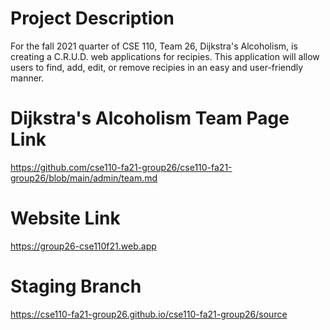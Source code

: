 # Project Description
For the fall 2021 quarter of CSE 110, Team 26, Dijkstra's Alcoholism, is creating a C.R.U.D. web applications for recipies. This application will allow users to find, add, edit, or remove recipies in an easy and user-friendly manner.

# Dijkstra's Alcoholism Team Page Link
https://github.com/cse110-fa21-group26/cse110-fa21-group26/blob/main/admin/team.md

# Website Link
https://group26-cse110f21.web.app

# Staging Branch
https://cse110-fa21-group26.github.io/cse110-fa21-group26/source